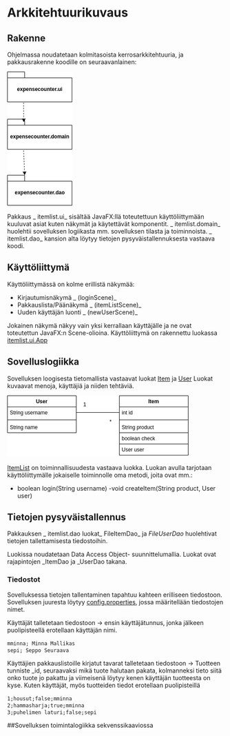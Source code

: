# Arkkitehtuurikuvaus

## Rakenne

Ohjelmassa noudatetaan kolmitasoista kerrosarkkitehtuuria, ja pakkausrakenne koodille on seuraavanlainen:

![](./kuvat/pakkaus.png)

Pakkaus _ itemlist.ui_ sisältää JavaFX:llä toteutettuun käyttöliittymään kuuluvat asiat kuten näkymät ja käytettävät komponentit.
_ itemlist.domain_ huolehtii sovelluksen logiikasta mm. sovelluksen tilasta ja toiminnoista.
_ itemlist.dao_  kansion alta löytyy tietojen pysyväistallennuksesta vastaava koodi. 

## Käyttöliittymä

Käyttöliittymässä on kolme erillistä näkymää: 

* Kirjautumisnäkymä _ (loginScene)_
* Pakkauslista/Päänäkymä _ (itemListScene)_
* Uuden käyttäjän luonti _ (newUserScene)_

Jokainen näkymä näkyy vain yksi kerrallaan käyttäjälle ja ne ovat toteutettun JavaFX:n Scene-olioina. Käyttöliittymä on rakennettu luokassa [itemlist.ui.App](https://github.com/repemi/ot-harjoitustyo/blob/master/ItemList/src/main/java/itemlist/ui/App.java)


## Sovelluslogiikka

Sovelluksen loogisesta tietomallista vastaavat luokat [Item](https://github.com/repemi/ot-harjoitustyo/blob/master/ItemList/src/main/java/itemlist/domain/Item.java) ja [User](https://github.com/repemi/ot-harjoitustyo/blob/master/ItemList/src/main/java/itemlist/domain/User.java) Luokat kuvaavat menoja, käyttäjiä ja niiden tehtäviä.

![](./kuvat/luokkakaavio.png)


[ItemList](https://github.com/repemi/ot-harjoitustyo/blob/master/ItemList/src/main/java/itemlist/domain/ItemList.java) on toiminnallisuudesta vastaava luokka. Luokan avulla tarjotaan käyttöliittymälle jokaiselle toiminnolle oma metodi, joita ovat mm.:

- boolean login(String username)
-void createItem(String product, User user)


## Tietojen pysyväistallennus

Pakkauksen _ itemlist.dao luokat_ FileItemDao_  ja _FileUserDao_ huolehtivat tietojen tallettamisesta tiedostoihin.

Luokissa noudatetaan Data Access Object- suunnittelumallia. Luokat ovat rajapintojen _ItemDao ja _UserDao takana.

### Tiedostot

Sovelluksessa tietojen tallentaminen tapahtuu kahteen erilliseen tiedostoon. Sovelluksen juuresta löytyy [config.properties](https://github.com/repemi/ot-harjoitustyo/blob/master/ItemList/config.properties), jossa määritellään tiedostojen nimet.

Käyttäjät talletetaan tiedostoon → ensin käyttäjätunnus, jonka jälkeen puolipisteellä erotellaan käyttäjän nimi. 

```
mminna; Minna Mallikas
sepi; Seppo Seuraava

``` 

Käyttäjien pakkauslistoille kirjatut tavarat talletetaan tiedostoon → Tuotteen tunniste _id, seuraavaksi mikä tuote halutaan pakata, kolmanneksi tieto siitä onko tuote jo pakattu ja viimeisenä löytyy kenen käyttäjän tuotteesta on kyse. Kuten käyttäjät, myös tuotteiden tiedot erotellaan puolipisteillä

```
1;housut;false;mminna
2;hammasharja;true;mminna
3;puhelimen laturi;false;sepi

``` 
##Sovelluksen toimintalogiikka sekvenssikaaviossa



